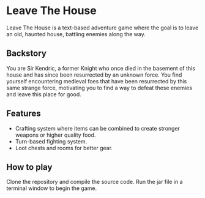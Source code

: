 # Leave The House
Leave The House is a text-based adventure game where the goal is to leave an old, haunted house, battling enemies along the way.

## Backstory
You are Sir Kendric, a former Knight who once died in the basement of this house and has since been resurrected by an unknown force. You find yourself encountering medieval foes that have been resurrected by this same strange force, motivating you to find a way to defeat these enemies and leave this place for good.

## Features
* Crafting system where items can be combined to create stronger weapons or higher quality food.
* Turn-based fighting system.
* Loot chests and rooms for better gear.

## How to play
Clone the repository and compile the source code. Run the jar file in a terminal window to begin the game.
